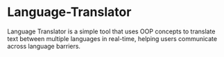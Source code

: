# Language-Translator
Language Translator is a simple tool that uses OOP concepts to translate text between multiple languages in real-time, helping users communicate across language barriers.

